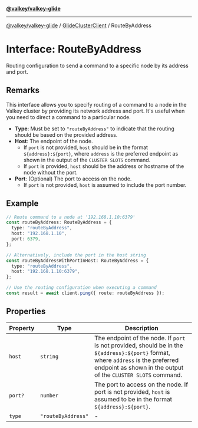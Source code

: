 [**@valkey/valkey-glide**](../../README.md)

***

[@valkey/valkey-glide](../../modules.md) / [GlideClusterClient](../README.md) / RouteByAddress

# Interface: RouteByAddress

Routing configuration to send a command to a specific node by its address and port.

## Remarks

This interface allows you to specify routing of a command to a node in the Valkey cluster by providing its network address and port.
It's useful when you need to direct a command to a particular node.

- **Type**: Must be set to `"routeByAddress"` to indicate that the routing should be based on the provided address.
- **Host**: The endpoint of the node.
  - If `port` is not provided, `host` should be in the format `${address}:${port}`, where `address` is the preferred endpoint as shown in the output of the `CLUSTER SLOTS` command.
  - If `port` is provided, `host` should be the address or hostname of the node without the port.
- **Port**: (Optional) The port to access on the node.
  - If `port` is not provided, `host` is assumed to include the port number.

## Example

```typescript
// Route command to a node at '192.168.1.10:6379'
const routeByAddress: RouteByAddress = {
  type: "routeByAddress",
  host: "192.168.1.10",
  port: 6379,
};

// Alternatively, include the port in the host string
const routeByAddressWithPortInHost: RouteByAddress = {
  type: "routeByAddress",
  host: "192.168.1.10:6379",
};

// Use the routing configuration when executing a command
const result = await client.ping({ route: routeByAddress });
```

## Properties

| Property | Type | Description |
| ------ | ------ | ------ |
| <a id="host"></a> `host` | `string` | The endpoint of the node. If `port` is not provided, should be in the `${address}:${port}` format, where `address` is the preferred endpoint as shown in the output of the `CLUSTER SLOTS` command. |
| <a id="port"></a> `port?` | `number` | The port to access on the node. If port is not provided, `host` is assumed to be in the format `${address}:${port}`. |
| <a id="type"></a> `type` | `"routeByAddress"` | - |
